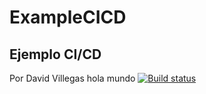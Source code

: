 # ExampleCICD

## Ejemplo CI/CD

Por David Villegas
hola mundo
[![Build status](https://build.appcenter.ms/v0.1/apps/06d7b82d-a829-497d-adb7-42555e960482/branches/dev/badge)](https://appcenter.ms)
